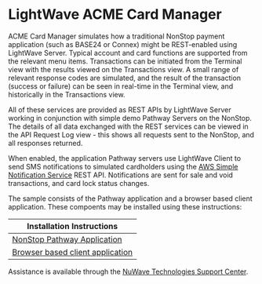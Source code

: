 # LightWave ACME Card Manager
ACME Card Manager simulates how a traditional NonStop payment application (such as BASE24 or Connex) might be REST-enabled using LightWave Server. Typical account and card functions are supported from the relevant menu items. Transactions can be initiated from the Terminal view with the results viewed on the Transactions view. A small range of relevant response codes are simulated, and the result of the transaction (success or failure) can be seen in real-time in the Terminal view, and historically in the Transactions view.

All of these services are provided as REST APIs by LightWave Server working in conjunction with simple demo Pathway Servers on the NonStop. The details of all data exchanged with the REST services can be viewed in the API Request Log view - this shows all requests sent to the NonStop, and all responses returned.

When enabled, the application Pathway servers use LightWave Client to send SMS notifications to simulated cardholders using the [AWS Simple Notification Service](https://aws.amazon.com/sns) REST API. Notifications are sent for sale and void transactions, and card lock status changes.

The sample consists of the Pathway application and a browser based client application. These compoents may be installed using these instructions:

| Installation Instructions |
| -- | 
| [NonStop Pathway Application](server/README.md) |
| [Browser based client application](web-app/README.md) |


Assistance is available through the [NuWave Technologies Support Center](http://support.nuwavetech.com).

